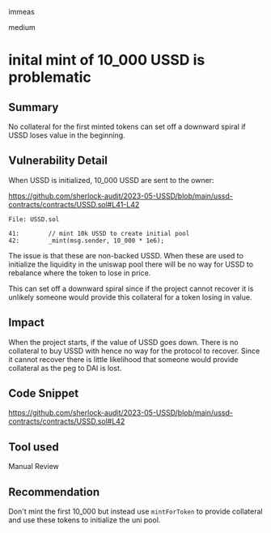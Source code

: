 immeas

medium

# inital mint of 10_000 USSD is problematic

## Summary
No collateral for the first minted tokens can set off a downward spiral if USSD loses value in the beginning.

## Vulnerability Detail
When USSD is initialized, 10_000 USSD are sent to the owner:

https://github.com/sherlock-audit/2023-05-USSD/blob/main/ussd-contracts/contracts/USSD.sol#L41-L42
```solidity
File: USSD.sol

41:        // mint 10k USSD to create initial pool
42:        _mint(msg.sender, 10_000 * 1e6);
```

The issue is that these are non-backed USSD. When these are used to initialize the liquidity in the uniswap pool there will be no way for USSD to rebalance where the token to lose in price.

This can set off a downward spiral since if the project cannot recover it is unlikely someone would provide this collateral for a token losing in value.

## Impact
When the project starts, if the value of USSD goes down. There is no collateral to buy USSD with hence no way for the protocol to recover. Since it cannot recover there is little likelihood that someone would provide collateral as the peg to DAI is lost.

## Code Snippet
https://github.com/sherlock-audit/2023-05-USSD/blob/main/ussd-contracts/contracts/USSD.sol#L42

## Tool used
Manual Review

## Recommendation
Don't mint the first 10_000 but instead use `mintForToken` to provide collateral and use these tokens to initialize the uni pool.